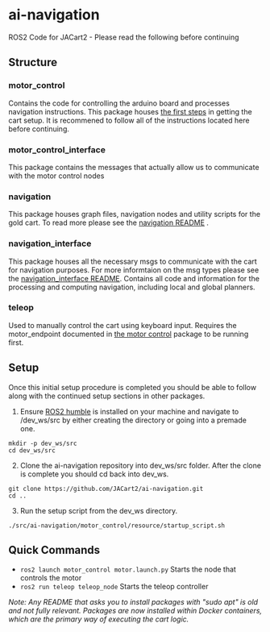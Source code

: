 # ai-navigation
ROS2 Code for JACart2 - Please read the following before continuing

## Structure

### motor_control
Contains the code for controlling the arduino board and processes navigation instructions. This package houses [the first steps](motor_control/README.md) in getting the cart setup. It is recommened to follow all of the instructions located here before continuing.

### motor_control_interface
This package contains the messages that actually allow us to communicate with the motor control nodes

### navigation
This package houses graph files, navigation nodes and utility scripts for the gold cart. To read more please see the [navigation README](navigation/README.md) .

### navigation_interface
This package houses all the necessary msgs to communicate with the cart for navigation purposes. For more informtaion on the msg types please see the [navigation_interface README](navigation_interface/README.md).
Contains all code and information for the processing and computing navigation, including local and global planners.

### teleop
Used to manually control the cart using keyboard input. Requires the motor_endpoint documented in [the motor control](motor_control/README.md) package to be running first.

## Setup
Once this initial setup procedure is completed you should be able to follow along with the continued setup sections in other packages.

1. Ensure [ROS2 humble](https://docs.ros.org/en/humble/Installation/Alternatives/Ubuntu-Development-Setup.html) is installed on your machine and navigate to /dev_ws/src by either creating the directory or going into a premade one.
```
mkdir -p dev_ws/src
cd dev_ws/src
```
2. Clone the ai-navigation repository into dev_ws/src folder. After the clone is complete you should cd back into dev_ws.
```
git clone https://github.com/JACart2/ai-navigation.git
cd ..
```
3. Run the setup script from the dev_ws directory.
```
./src/ai-navigation/motor_control/resource/startup_script.sh
```

## Quick Commands
- ```ros2 launch motor_control motor.launch.py``` Starts the node that controls the motor
- ```ros2 run teleop teleop_node``` Starts the teleop controller

_Note: Any README that asks you to install packages with "sudo apt" is old and not fully relevant._
_Packages are now installed within Docker containers, which are the primary way of executing the cart logic._
